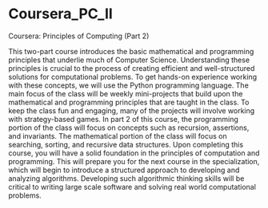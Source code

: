 # Coursera_PC_II
Coursera: Principles of Computing (Part 2)

This two-part course introduces the basic mathematical and programming principles that underlie much of Computer Science. Understanding these principles is crucial to the process of creating efficient and well-structured solutions for computational problems. To get hands-on experience working with these concepts, we will use the Python programming language. The main focus of the class will be weekly mini-projects that build upon the mathematical and programming principles that are taught in the class. To keep the class fun and engaging, many of the projects will involve working with strategy-based games. In part 2 of this course, the programming portion of the class will focus on concepts such as recursion, assertions, and invariants. The mathematical portion of the class will focus on searching, sorting, and recursive data structures. Upon completing this course, you will have a solid foundation in the principles of computation and programming. This will prepare you for the next course in the specialization, which will begin to introduce a structured approach to developing and analyzing algorithms. Developing such algorithmic thinking skills will be critical to writing large scale software and solving real world computational problems.
